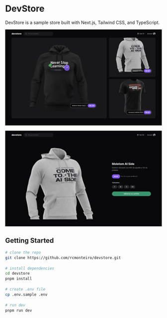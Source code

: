 # DevStore

DevStore is a sample store built with Next.js, Tailwind CSS, and TypeScript.

![home](./docs/home.png)

![product](./docs/product.png)

## Getting Started

```bash
# clone the repo
git clone https://github.com/rcmonteiro/devstore.git

# install dependencies
cd devstore
pnpm install

# create .env file
cp .env.sample .env

# run dev
pnpm run dev
```